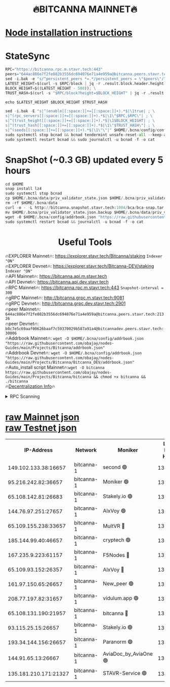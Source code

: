 <h1 align="center"> 🔥BITCANNA MAINNET🔥</h1>


[Node installation instructions](https://github.com/obajay/nodes-Guides/tree/main/Projects/Bitcanna)
=

# StateSync
```python
RPC="https://bitcanna.rpc.m.stavr.tech:443"
peers="644ac886e7f2fe082b3556dc694076e71a4e959a@bitcanna.peers.stavr.tech:21326"
sed -i.bak -e "s/^persistent_peers *=.*/persistent_peers = \"$peers\"/" $HOME/.bcna/config/config.toml
LATEST_HEIGHT=$(curl -s $RPC/block | jq -r .result.block.header.height); \
BLOCK_HEIGHT=$((LATEST_HEIGHT - 500)); \
TRUST_HASH=$(curl -s "$RPC/block?height=$BLOCK_HEIGHT" | jq -r .result.block_id.hash)

echo $LATEST_HEIGHT $BLOCK_HEIGHT $TRUST_HASH

sed -i.bak -E "s|^(enable[[:space:]]+=[[:space:]]+).*$|\1true| ; \
s|^(rpc_servers[[:space:]]+=[[:space:]]+).*$|\1\"$RPC,$RPC\"| ; \
s|^(trust_height[[:space:]]+=[[:space:]]+).*$|\1$BLOCK_HEIGHT| ; \
s|^(trust_hash[[:space:]]+=[[:space:]]+).*$|\1\"$TRUST_HASH\"| ; \
s|^(seeds[[:space:]]+=[[:space:]]+).*$|\1\"\"|" $HOME/.bcna/config/config.toml
sudo systemctl stop bcnad && bcnad tendermint unsafe-reset-all --keep-addr-book
sudo systemctl restart bcnad && sudo journalctl -u bcnad -f -o cat
```
# SnapShot (~0.3 GB) updated every 5 hours
```python
cd $HOME
snap install lz4
sudo systemctl stop bcnad
cp $HOME/.bcna/data/priv_validator_state.json $HOME/.bcna/priv_validator_state.json.backup
rm -rf $HOME/.bcna/data
curl -o - -L http://bitcanna.snapshot.stavr.tech:1004/bca/bca-snap.tar.lz4 | lz4 -c -d - | tar -x -C $HOME/.bcna --strip-components 2
mv $HOME/.bcna/priv_validator_state.json.backup $HOME/.bcna/data/priv_validator_state.json
wget -O $HOME/.bcna/config/addrbook.json "https://raw.githubusercontent.com/obajay/nodes-Guides/main/Projects/Bitcanna/addrbook.json"
sudo systemctl restart bcnad && journalctl -u bcnad -f -o cat
```

 <h1 align="center"> Useful Tools</h1>

🔥EXPLORER Mainnet🔥:    https://explorer.stavr.tech/Bitcanna/staking          `Indexer "ON"` \
🔥EXPLORER Devnet🔥:     https://explorer.stavr.tech/Bitcanna-DEV/staking     `Indexer "ON"` \
🔥API Mainnet🔥:         https://bitcanna.api.m.stavr.tech \
🔥API Devnet🔥:          https://bitcanna.api.dev.stavr.tech \
🔥RPC Mainnet🔥:         https://bitcanna.rpc.m.stavr.tech:443         `Snapshot-interval = 300` \
🔥gRPC Mainnet🔥:        http://bitcanna.grpc.m.stavr.tech:9081 \
🔥gRPC Devnet🔥:         http://bitcanna.grpc.dev.stavr.tech:2901 \
🔥peer Mainnet🔥:        `644ac886e7f2fe082b3556dc694076e71a4e959a@bitcanna.peers.stavr.tech:21326` \
🔥peer Devnet🔥:         `b0c7e5c69aaf00626baaf7c59370029b587a91a4@bitcannadev.peers.stavr.tech:30006` \
🔥Addrbook Mainnet🔥:    ```wget -O $HOME/.bcna/config/addrbook.json "https://raw.githubusercontent.com/obajay/nodes-Guides/main/Projects/Bitcanna/addrbook.json"``` \
🔥Addrbook Devnet🔥:    ```wget -O $HOME/.bcna/config/addrbook.json "https://raw.githubusercontent.com/obajay/nodes-Guides/main/Projects/Bitcanna/Bitcanna_DEV/addrbook.json"``` \
🔥Auto_install script Mainnet🔥:```wget -O bitcanna https://raw.githubusercontent.com/obajay/nodes-Guides/main/Projects/Bitcanna/bitcanna && chmod +x bitcanna && ./bitcanna``` \
🔥[Decentralization Info](https://github.com/obajay/StateSync-snapshots/tree/main/Projects/Bitcanna/Decentralization)🔥


<details>
<summary>RPC Scanning</summary>

<h2 align="center"> We scan nodes in real time every 4 hours. And we provide the final result of RPC endpoints.
We cannot influence the operation of these nodes in any way. </h2>


```python
If Voting Power is higher than 0 --> then the Node is a validator of the network and may be subject to attack and be a potential threat to the chain.
```
```python
We marked such validators with a red symbol
```

</details>

[raw Mainnet json](https://rpc-check.bcam.stavr.tech/bcam/rpc-bcam-result.json) \
[raw Testnet json](https://github.com/obajay/StateSync-snapshots/tree/main/Projects/Bitcanna/Rpc-Check-Testnet)
=



<table><tr><th>IP-Address</th><th>Network</th><th>Moniker</th><th>Latest Block Height</th><th>Earliest Block Height</th><th>Catching Up</th><th>Tx Index</th><th>Voting Power</th><th>Scan Time</th></tr><tr><td>149.102.133.38:16657</td><td>bitcanna-1</td><td>second 🟢</td><td>13092566</td><td>1</td><td>False</td><td>on</td><td>0</td><td>2024-03-20T08:14:12.589613135UTC</td></tr><tr><td>95.216.242.82:36657</td><td>bitcanna-1</td><td>Moniker 🟢</td><td>13092556</td><td>5776907</td><td>False</td><td>on</td><td>0</td><td>2024-03-20T08:13:11.391597508UTC</td></tr><tr><td>65.108.142.81:26683</td><td>bitcanna-1</td><td>Stakely.io 🟢</td><td>13092560</td><td>6152001</td><td>False</td><td>on</td><td>0</td><td>2024-03-20T08:13:34.536003872UTC</td></tr><tr><td>144.76.97.251:27657</td><td>bitcanna-1</td><td>AlxVoy 🟢</td><td>13092564</td><td>8805201</td><td>False</td><td>on</td><td>0</td><td>2024-03-20T08:14:02.028509272UTC</td></tr><tr><td>65.109.155.238:33657</td><td>bitcanna-1</td><td>MultVR 🔴</td><td>13092560</td><td>9933415</td><td>False</td><td>on</td><td>352606</td><td>2024-03-20T08:13:39.993772066UTC</td></tr><tr><td>185.144.99.40:46657</td><td>bitcanna-1</td><td>cryptech 🟢</td><td>13092555</td><td>11528001</td><td>False</td><td>on</td><td>0</td><td>2024-03-20T08:13:07.015443502UTC</td></tr><tr><td>167.235.9.223:61157</td><td>bitcanna-1</td><td>F5Nodes 🔴</td><td>13092561</td><td>12084001</td><td>False</td><td>on</td><td>570</td><td>2024-03-20T08:13:42.283941077UTC</td></tr><tr><td>65.109.93.152:26357</td><td>bitcanna-1</td><td>AlxVoy 🔴</td><td>13092566</td><td>12109301</td><td>False</td><td>on</td><td>1391929</td><td>2024-03-20T08:14:13.101612446UTC</td></tr><tr><td>161.97.150.65:26657</td><td>bitcanna-1</td><td>New_peer 🟢</td><td>13092560</td><td>12254001</td><td>False</td><td>on</td><td>0</td><td>2024-03-20T08:13:34.803829648UTC</td></tr><tr><td>208.77.197.82:31657</td><td>bitcanna-1</td><td>vidulum.app 🟢</td><td>13092560</td><td>12386934</td><td>False</td><td>on</td><td>0</td><td>2024-03-20T08:13:37.564582301UTC</td></tr><tr><td>65.108.131.190:21957</td><td>bitcanna-1</td><td>bitcanna 🔴</td><td>13092562</td><td>12992562</td><td>False</td><td>on</td><td>420025</td><td>2024-03-20T08:13:46.673823070UTC</td></tr><tr><td>93.115.25.15:26657</td><td>bitcanna-1</td><td>Stakely.io 🟢</td><td>13092559</td><td>13004569</td><td>False</td><td>on</td><td>0</td><td>2024-03-20T08:13:30.161317341UTC</td></tr><tr><td>193.34.144.156:26657</td><td>bitcanna-1</td><td>Paranorm 🟢</td><td>13092562</td><td>13042501</td><td>False</td><td>on</td><td>0</td><td>2024-03-20T08:13:48.939914271UTC</td></tr><tr><td>144.91.65.13:26667</td><td>bitcanna-1</td><td>AviaDoc_by_AviaOne 🟢</td><td>13092563</td><td>13086901</td><td>False</td><td>on</td><td>0</td><td>2024-03-20T08:13:57.448940516UTC</td></tr><tr><td>135.181.210.171:21327</td><td>bitcanna-1</td><td>STAVR-Service 🟢</td><td>13092564</td><td>13092001</td><td>False</td><td>on</td><td>0</td><td>2024-03-20T08:14:01.819245342UTC</td></tr></table>
